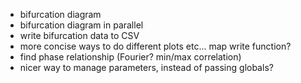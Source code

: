 + bifurcation diagram
+ bifurcation diagram in parallel
+ write bifurcation data to CSV
+ more concise ways to do different plots etc... map write function?
+ find phase relationship (Fourier? min/max correlation)
+ nicer way to manage parameters, instead of passing globals?